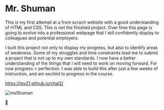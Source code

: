 # Mr. Shuman


This is my first attempt at a from scrach website with a good understanding of HTML and CSS. This is not the finished project. 
Over time this page is going to evolve into a professional webpage that I will confidently display to colleagues and potential 
employers. 

I built this project not only to display my progress, but also to identify areas of weakness. Some of my struggles and time 
constraints lead me to submit a project that is not up to my own standards. I now have a better understanding of the things 
that I will need to work on moving forward. For now progress > perfection. I was able to build this after just a few weeks
 of instruction, and am excited to progress in the course. 
 
 https://ipv21.github.io/chal2/
 
 



![msShuman](https://github.com/IPv21/chal2/assets/132957361/2c7584de-e5da-476d-88b3-4e2e4f3417e7)



🦡
